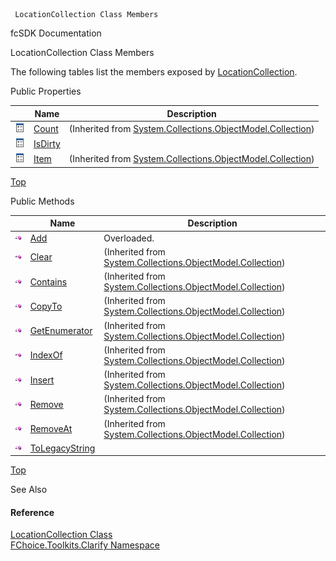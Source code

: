 ﻿     LocationCollection Class Members                                                   

fcSDK Documentation

LocationCollection Class Members

The following tables list the members exposed by [LocationCollection](FChoice.Toolkits.Clarify~FChoice.Toolkits.Clarify.LocationCollection.md).

Public Properties

|   | Name | Description |
| --- | --- | --- |
| ![Public Property](dotnetimages/publicProperty.png) | [Count](#) | (Inherited from [System.Collections.ObjectModel.Collection<Location>](#)) |
| ![Public Property](dotnetimages/publicProperty.png) | [IsDirty](FChoice.Toolkits.Clarify~FChoice.Toolkits.Clarify.LocationCollection~IsDirty.md) |   |
| ![Public Property](dotnetimages/publicProperty.png) | [Item](#) | (Inherited from [System.Collections.ObjectModel.Collection<Location>](#)) |

[Top](#top)

Public Methods

|   | Name | Description |
| --- | --- | --- |
| ![Public Method](dotnetimages/publicMethod.png) | [Add](FChoice.Toolkits.Clarify~FChoice.Toolkits.Clarify.LocationCollection~Add.md) | Overloaded.    |
| ![Public Method](dotnetimages/publicMethod.png) | [Clear](#) | (Inherited from [System.Collections.ObjectModel.Collection<Location>](#)) |
| ![Public Method](dotnetimages/publicMethod.png) | [Contains](#) | (Inherited from [System.Collections.ObjectModel.Collection<Location>](#)) |
| ![Public Method](dotnetimages/publicMethod.png) | [CopyTo](#) | (Inherited from [System.Collections.ObjectModel.Collection<Location>](#)) |
| ![Public Method](dotnetimages/publicMethod.png) | [GetEnumerator](#) | (Inherited from [System.Collections.ObjectModel.Collection<Location>](#)) |
| ![Public Method](dotnetimages/publicMethod.png) | [IndexOf](#) | (Inherited from [System.Collections.ObjectModel.Collection<Location>](#)) |
| ![Public Method](dotnetimages/publicMethod.png) | [Insert](#) | (Inherited from [System.Collections.ObjectModel.Collection<Location>](#)) |
| ![Public Method](dotnetimages/publicMethod.png) | [Remove](#) | (Inherited from [System.Collections.ObjectModel.Collection<Location>](#)) |
| ![Public Method](dotnetimages/publicMethod.png) | [RemoveAt](#) | (Inherited from [System.Collections.ObjectModel.Collection<Location>](#)) |
| ![Public Method](dotnetimages/publicMethod.png) | [ToLegacyString](FChoice.Toolkits.Clarify~FChoice.Toolkits.Clarify.LocationCollection~ToLegacyString.md) |   |

[Top](#top)

See Also

#### Reference

[LocationCollection Class](FChoice.Toolkits.Clarify~FChoice.Toolkits.Clarify.LocationCollection.md)  
[FChoice.Toolkits.Clarify Namespace](FChoice.Toolkits.Clarify~FChoice.Toolkits.Clarify_namespace.md)